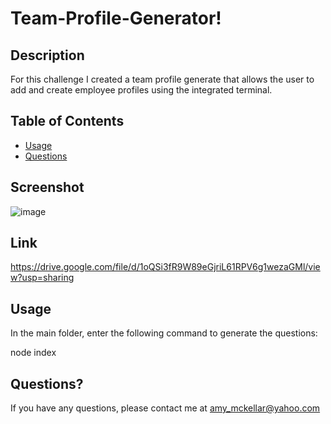 # Team-Profile-Generator!

## Description

For this challenge I created a team profile generate that allows the user to add and create employee profiles using the integrated terminal.

## Table of Contents

- [Usage](#usage)
- [Questions](#questions)

## Screenshot

![image](https://user-images.githubusercontent.com/115676110/224870591-3a90e35f-d2e6-49e7-8a8f-07cba6f17ab6.png)

## Link

https://drive.google.com/file/d/1oQSi3fR9W89eGjriL61RPV6g1wezaGMl/view?usp=sharing

## Usage

In the main folder, enter the following command to generate the questions:

node index

## Questions?

If you have any questions, please contact me at amy_mckellar@yahoo.com

